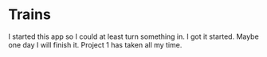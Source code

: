# Trains

I started this app so I could at least turn something in. I got it started. Maybe one day I will finish it.
Project 1 has taken all my time.
